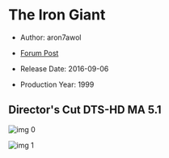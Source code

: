# The Iron Giant

* Author: aron7awol

* [Forum Post](https://www.avsforum.com/threads/bass-eq-for-filtered-movies.2995212/post-57824822)

* Release Date: 2016-09-06
* Production Year: 1999

## Director's Cut DTS-HD MA 5.1

![img 0](https://i.imgur.com/jweQzna.jpg)

![img 1](https://i.imgur.com/mvxazhL.jpg)

